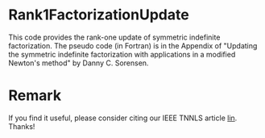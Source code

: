 # Rank1FactorizationUpdate
This code provides the rank-one update of symmetric indefinite factorization. The pseudo code (in Fortran) is in the Appendix of "Updating the symmetric indefinite factorization with applications in a modified Newton's method" by Danny C. Sorensen.

# Remark
If you find it useful, please consider citing our IEEE TNNLS article [lin](http://dx.doi.org/10.1109/TNNLS.2019.2935455). Thanks!
